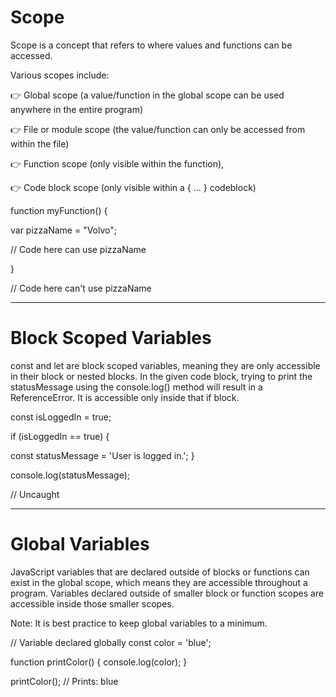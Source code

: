 # Scope
Scope is a concept that refers to where values and functions can be accessed.

Various scopes include:

👉 Global scope (a value/function in the global scope can be used anywhere in the entire program)

👉 File or module scope (the value/function can only be accessed from within the file)

👉 Function scope (only visible within the function),

👉 Code block scope (only visible within a { ... } codeblock)

function myFunction() {
  
  var pizzaName = "Volvo";
  
  // Code here can use pizzaName
  
}
 
// Code here can't use pizzaName

-------------------------------------------------------------------------------------------------
# Block Scoped Variables

const and let are block scoped variables, meaning they are only accessible in their block or nested blocks. In the given code block, trying to print the statusMessage using the console.log() method will result in a ReferenceError. It is accessible only inside that if block.

const isLoggedIn = true;
 
if (isLoggedIn == true) {

  const statusMessage = 'User is logged in.';
}
 
console.log(statusMessage);
 
// Uncaught

-------------------------------------------------------------------------------------------------
# Global Variables

JavaScript variables that are declared outside of blocks or functions can exist in the global scope, which means they are accessible throughout a program. Variables declared outside of smaller block or function scopes are accessible inside those smaller scopes.

Note: It is best practice to keep global variables to a minimum.

// Variable declared globally
const color = 'blue';
 
function printColor() {
  console.log(color);
}
 
printColor(); // Prints: blue
